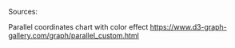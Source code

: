Sources:


Parallel coordinates chart with color effect
https://www.d3-graph-gallery.com/graph/parallel_custom.html
